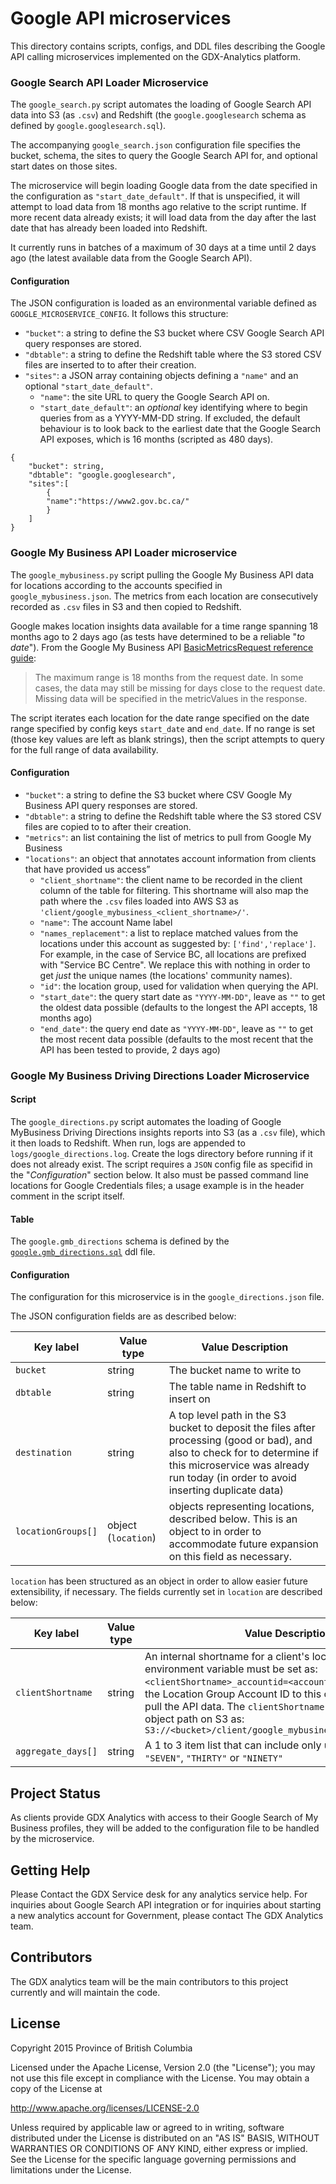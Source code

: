 # Google API microservices

This directory contains scripts, configs, and DDL files describing the Google API calling microservices implemented on the GDX-Analytics platform.

### Google Search API Loader Microservice

The `google_search.py` script automates the loading of Google Search API data into S3 (as `.csv`) and Redshift (the `google.googlesearch` schema as defined by `google.googlesearch.sql`).

The accompanying `google_search.json` configuration file specifies the bucket, schema, the sites to query the Google Search API for, and optional start dates on those sites.

The microservice will begin loading Google data from the date specified in the configuration as `"start_date_default"`. If that is unspecified, it will attempt to load data from 18 months ago relative to the script runtime. If more recent data already exists; it will load data from the day after the last date that has already been loaded into Redshift.

It currently runs in batches of a maximum of 30 days at a time until 2 days ago (the latest available data from the Google Search API).

#### Configuration

The JSON configuration is loaded as an environmental variable defined as `GOOGLE_MICROSERVICE_CONFIG`. It follows this structure:

- `"bucket"`: a string to define the S3 bucket where CSV Google Search API query responses are stored.
- `"dbtable"`: a string to define the Redshift table where the S3 stored CSV files are inserted to to after their creation.
- `"sites"`: a JSON array containing objects defining a `"name"` and an optional `"start_date_default"`.
  - `"name"`: the site URL to query the Google Search API on.
  - `"start_date_default"`: an _optional_ key identifying where to begin queries from as a YYYY-MM-DD string. If excluded, the default behaviour is to look back to the earliest date that the Google Search API exposes, which is 16 months (scripted as 480 days).

```
{
    "bucket": string,
    "dbtable": "google.googlesearch",
    "sites":[
        {
        "name":"https://www2.gov.bc.ca/"
        }
    ]
}
```

### Google My Business API Loader microservice

The `google_mybusiness.py` script pulling the Google My Business API data for locations according to the accounts specified in `google_mybusiness.json`. The metrics from each location are consecutively recorded as `.csv` files in S3 and then copied to Redshift.

Google makes location insights data available for a time range spanning 18 months ago to 2 days ago (as tests have determined to be a reliable "*to date*"). From the Google My Business API [BasicMetricsRequest reference guide](https://developers.google.com/my-business/reference/rest/v4/BasicMetricsRequest):
> The maximum range is 18 months from the request date. In some cases, the data may still be missing for days close to the request date. Missing data will be specified in the metricValues in the response.

The script iterates each location for the date range specified on the date range specified by config keys `start_date` and `end_date`. If no range is set (those key values are left as blank strings), then the script attempts to query for the full range of data availability.

#### Configuration

- `"bucket"`: a string to define the S3 bucket where CSV Google My Business API query responses are stored.
- `"dbtable"`: a string to define the Redshift table where the S3 stored CSV files are copied to to after their creation.
- `"metrics"`: an list containing the list of metrics to pull from Google My Business
- `"locations"`: an object that annotates account information from clients that have provided us access”
  - `"client_shortname"`: the client name to be recorded in the client column of the table for filtering. This shortname will also map the path where the `.csv` files loaded into AWS S3 as `'client/google_mybusiness_<client_shortname>/'`.
  - `"name"`: The account Name label
  - `"names_replacement"`: a list to replace matched values from the locations under this account as suggested by: `['find','replace']`. For example, in the case of Service BC, all locations are prefixed with "Service BC Centre". We replace this with nothing in order to get _just_ the unique names (the locations' community names).
  - `"id"`: the location group, used for validation when querying the API.
  - `"start_date"`: the query start date as `"YYYY-MM-DD"`, leave as `""` to get the oldest data possible (defaults to the longest the API accepts, 18 months ago)
  - `"end_date"`: the query end date as `"YYYY-MM-DD"`, leave as `""` to get the most recent data possible (defaults to the most recent that the API has been tested to provide, 2 days ago)


### Google My Business Driving Directions Loader Microservice

#### Script

The `google_directions.py` script automates the loading of Google MyBusiness Driving Directions insights reports into S3 (as a `.csv` file), which it then loads to Redshift. When run, logs are appended to `logs/google_directions.log`. Create the logs directory before running if it does not already exist. The script requires a `JSON` config file as specifid in the "_Configuration_" section below. It also must be passed command line locations for Google Credentials files; a usage example is in the header comment in the script itself.

#### Table

The `google.gmb_directions` schema is defined by the [`google.gmb_directions.sql`](./`google.gmb_directions.sql) ddl  file.

#### Configuration

The configuration for this microservice is in the `google_directions.json` file.

The JSON configuration fields are as described below:

| Key label | Value type | Value Description |
|-|-|-|
| `bucket` | string | The bucket name to write to |
| `dbtable` | string | The table name in Redshift to insert on |
| `destination` | string | A top level path in the S3 bucket to deposit the files after processing (good or bad), and also to check for to determine if this microservice was already run today (in order to avoid inserting duplicate data) |
| `locationGroups[]` | object (`location`) | objects representing locations, described below. This is an object to in order to accommodate future expansion on this field as necessary. |

`location` has been structured as an object in order to allow easier future extensibility, if necessary. The fields currently set in `location` are described below:

| Key label | Value type | Value Description |
|-|-|-|
| `clientShortname` | string | An internal shortname for a client's location group. An environment variable must be set as: `<clientShortname>_accountid=<accountid>` in order to map the Location Group Account ID to this client shortname and pull the API data. The `clientShortname` is also used to set the object path on S3 as: `S3://<bucket>/client/google_mybusiness_<clientShortname>` |
| `aggregate_days[]` | string | A 1 to 3 item list that can include only unique values of `"SEVEN"`, `"THIRTY"` or `"NINETY"` |

## Project Status

As clients provide GDX Analytics with access to their Google Search of My Business profiles, they will be added to the configuration file to be handled by the microservice.

## Getting Help

Please Contact the GDX Service desk for any analytics service help. For inquiries about Google Search API integration or for inquiries about starting a new analytics account for Government, please contact The GDX Analytics team.

## Contributors

The GDX analytics team will be the main contributors to this project currently and will maintain the code.

## License

Copyright 2015 Province of British Columbia

Licensed under the Apache License, Version 2.0 (the "License");
you may not use this file except in compliance with the License.
You may obtain a copy of the License at

   http://www.apache.org/licenses/LICENSE-2.0

Unless required by applicable law or agreed to in writing, software
distributed under the License is distributed on an "AS IS" BASIS,
WITHOUT WARRANTIES OR CONDITIONS OF ANY KIND, either express or implied.
See the License for the specific language governing permissions and limitations under the License.
